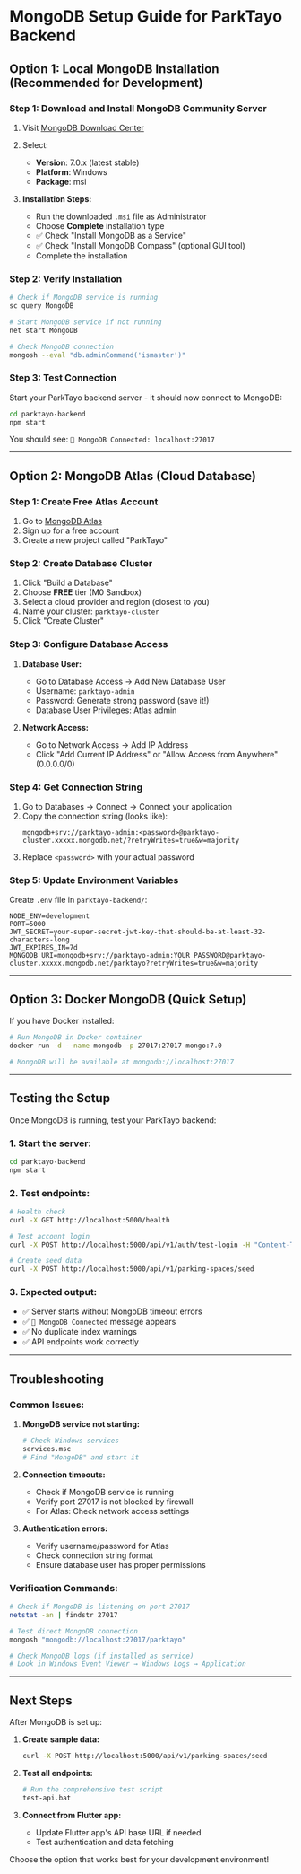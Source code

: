 # MongoDB Setup Guide for ParkTayo Backend

## Option 1: Local MongoDB Installation (Recommended for Development)

### Step 1: Download and Install MongoDB Community Server

1. Visit [MongoDB Download Center](https://www.mongodb.com/try/download/community)
2. Select:
   - **Version**: 7.0.x (latest stable)
   - **Platform**: Windows
   - **Package**: msi

3. **Installation Steps:**
   - Run the downloaded `.msi` file as Administrator
   - Choose **Complete** installation type
   - ✅ Check "Install MongoDB as a Service"
   - ✅ Check "Install MongoDB Compass" (optional GUI tool)
   - Complete the installation

### Step 2: Verify Installation

```bash
# Check if MongoDB service is running
sc query MongoDB

# Start MongoDB service if not running
net start MongoDB

# Check MongoDB connection
mongosh --eval "db.adminCommand('ismaster')"
```

### Step 3: Test Connection

Start your ParkTayo backend server - it should now connect to MongoDB:

```bash
cd parktayo-backend
npm start
```

You should see: `🍃 MongoDB Connected: localhost:27017`

---

## Option 2: MongoDB Atlas (Cloud Database)

### Step 1: Create Free Atlas Account

1. Go to [MongoDB Atlas](https://cloud.mongodb.com/v2/signup)
2. Sign up for a free account
3. Create a new project called "ParkTayo"

### Step 2: Create Database Cluster

1. Click "Build a Database"
2. Choose **FREE** tier (M0 Sandbox)
3. Select a cloud provider and region (closest to you)
4. Name your cluster: `parktayo-cluster`
5. Click "Create Cluster"

### Step 3: Configure Database Access

1. **Database User:**
   - Go to Database Access → Add New Database User
   - Username: `parktayo-admin`
   - Password: Generate strong password (save it!)
   - Database User Privileges: Atlas admin

2. **Network Access:**
   - Go to Network Access → Add IP Address
   - Click "Add Current IP Address" or "Allow Access from Anywhere" (0.0.0.0/0)

### Step 4: Get Connection String

1. Go to Databases → Connect → Connect your application
2. Copy the connection string (looks like):
   ```
   mongodb+srv://parktayo-admin:<password>@parktayo-cluster.xxxxx.mongodb.net/?retryWrites=true&w=majority
   ```
3. Replace `<password>` with your actual password

### Step 5: Update Environment Variables

Create `.env` file in `parktayo-backend/`:

```env
NODE_ENV=development
PORT=5000
JWT_SECRET=your-super-secret-jwt-key-that-should-be-at-least-32-characters-long
JWT_EXPIRES_IN=7d
MONGODB_URI=mongodb+srv://parktayo-admin:YOUR_PASSWORD@parktayo-cluster.xxxxx.mongodb.net/parktayo?retryWrites=true&w=majority
```

---

## Option 3: Docker MongoDB (Quick Setup)

If you have Docker installed:

```bash
# Run MongoDB in Docker container
docker run -d --name mongodb -p 27017:27017 mongo:7.0

# MongoDB will be available at mongodb://localhost:27017
```

---

## Testing the Setup

Once MongoDB is running, test your ParkTayo backend:

### 1. Start the server:
```bash
cd parktayo-backend
npm start
```

### 2. Test endpoints:
```bash
# Health check
curl -X GET http://localhost:5000/health

# Test account login
curl -X POST http://localhost:5000/api/v1/auth/test-login -H "Content-Type: application/json"

# Create seed data
curl -X POST http://localhost:5000/api/v1/parking-spaces/seed
```

### 3. Expected output:
- ✅ Server starts without MongoDB timeout errors
- ✅ `🍃 MongoDB Connected` message appears
- ✅ No duplicate index warnings
- ✅ API endpoints work correctly

---

## Troubleshooting

### Common Issues:

1. **MongoDB service not starting:**
   ```bash
   # Check Windows services
   services.msc
   # Find "MongoDB" and start it
   ```

2. **Connection timeouts:**
   - Check if MongoDB service is running
   - Verify port 27017 is not blocked by firewall
   - For Atlas: Check network access settings

3. **Authentication errors:**
   - Verify username/password for Atlas
   - Check connection string format
   - Ensure database user has proper permissions

### Verification Commands:

```bash
# Check if MongoDB is listening on port 27017
netstat -an | findstr 27017

# Test direct MongoDB connection
mongosh "mongodb://localhost:27017/parktayo"

# Check MongoDB logs (if installed as service)
# Look in Windows Event Viewer → Windows Logs → Application
```

---

## Next Steps

After MongoDB is set up:

1. **Create sample data:**
   ```bash
   curl -X POST http://localhost:5000/api/v1/parking-spaces/seed
   ```

2. **Test all endpoints:**
   ```bash
   # Run the comprehensive test script
   test-api.bat
   ```

3. **Connect from Flutter app:**
   - Update Flutter app's API base URL if needed
   - Test authentication and data fetching

Choose the option that works best for your development environment! 